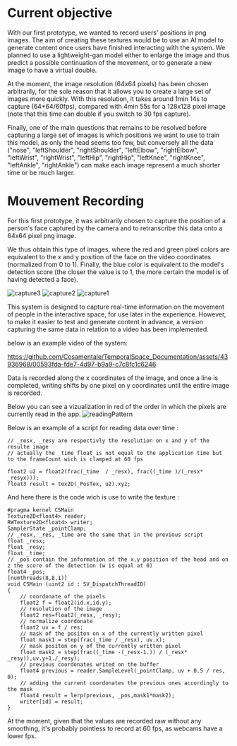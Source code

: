 # Current objective

With our first prototype, we wanted to record users' positions in png images.
The aim of creating these textures would be to use an AI model to generate content once users have finished interacting with the system. We planned to use a lightweight-gan model either to enlarge the image and thus predict a possible continuation of the movement, or to generate a new image to have a virtual double.

At the moment, the image resolution (64x64 pixels) has been chosen arbitrarily, for the sole reason that it allows you to create a large set of images more quickly. With this resolution, it takes around 1min 14s to capture (64*64/60fps), compared with 4min 55s for a 128x128 pixel image (note that this time can double if you switch to 30 fps capture).

Finally, one of the main questions that remains to be resolved before capturing a large set of images is which positions we want to use to train this model, as only the head seems too few, but conversely all the data ("nose", "leftShoulder", "rightShoulder", "leftElbow", "rightElbow", "leftWrist", "rightWrist", "leftHip", "rightHip", "leftKnee", "rightKnee", "leftAnkle", "rightAnkle") can make each image represent a much shorter time or be much larger.


# Mouvement Recording 

For this first prototype, it was arbitrarily chosen to capture the position of a person's face captured by the camera and to retranscribe this data onto a 64x64 pixel png image.

We thus obtain this type of images, where the red and green pixel colors are equivalent to the x and y position of the face on the video coordinates (normalized from 0 to 1). Finally, the blue color is equivalent to the model's detection score (the closer the value is to 1, the more certain the model is of having detected a face). 

![capture3](https://github.com/Cosamentale/TemporalSpace_Documentation/assets/43936968/01de0a0f-d746-45a3-92fb-c39c658735ea)
![capture2](https://github.com/Cosamentale/TemporalSpace_Documentation/assets/43936968/b466c456-1067-400a-b6ec-9202b0534a13)
![capture1](https://github.com/Cosamentale/TemporalSpace_Documentation/assets/43936968/4739447e-264e-4d7c-952e-eda9a1999fef)

This system is designed to capture real-time information on the movement of people in the interactive space, for use later in the experience.
However, to make it easier to test and generate content in advance, a version capturing the same data in relation to a video has been implemented. 

below is an example video of the system:

https://github.com/Cosamentale/TemporalSpace_Documentation/assets/43936968/00593fda-fde7-4d97-b9a9-c7c8fc1c6246

Data is recorded along the x coordinates of the image, and once a line is completed, writing shifts by one pixel on y coordinates until the entire image is recorded.

Below you can see a vizualization in red of the order in which the pixels are currently read in the app.
![readingPattern](https://github.com/Cosamentale/TemporalSpace_Documentation/assets/43936968/9a4c3631-8357-4487-86c9-67dd8cab6a9a)

Below is an example of a script for reading data over time :
``` HLSL
// _resx, _resy are respectivly the resolution on x and y of the resulte image
// actually the _time float is not equal to the application time but to the frameCount wich is clamped at 60 fps

float2 u2 = float2(frac(_time  / _resx), frac((_time )/(_resx* _resyx)));
float3 result = tex2D(_PosTex, u2).xyz;
```

And here there is the code wich is use to write the texture :
``` HLSL
#pragma kernel CSMain
Texture2D<float4> reader; 
RWTexture2D<float4> writer;
SamplerState _pointClamp;
// _resx, _res, _time are the same that in the previous script
float _resx;
float _resy;
float _time;
// _pos contain the information of the x,y position of the head and on z the score of the detection (w is equal at 0)
float4 _pos;
[numthreads(8,8,1)]
void CSMain (uint2 id : SV_DispatchThreadID) 
{
	// coordonate of the pixels
	float2 f = float2(id.x,id.y);
	// resolution of the image
	float2 res=float2(_resx, _resy);
	// normalize coordonate
	float2 uv = f / res;
	// mask of the positon on x of the currently written pixel
	float mask1 = step(frac(_time / _resx), uv.x);
	// mask positon on y of the currently written pixel
	float mask2 = step(frac((_time -(_resx-1.)) / (_resx* _resy)),uv.y+1./_resy);
	// previous coordonates writed on the buffer
	float4 previous = reader.SampleLevel(_pointClamp, uv + 0.5 / res, 0);
	// adding the current coordonates the previous ones accordingly to the mask
	float4 result = lerp(previous, _pos,mask1*mask2);
	writer[id] = result;
}

```

At the moment, given that the values are recorded raw without any smoothing, it's probably pointless to record at 60 fps, as webcams have a lower fps.

